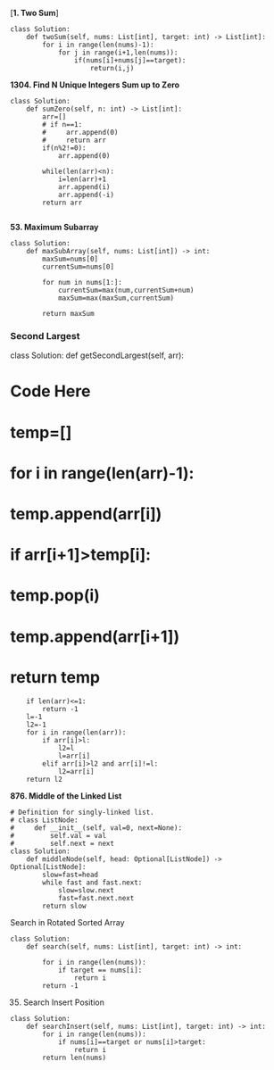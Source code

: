 [**1. Two Sum**]

```
class Solution:
    def twoSum(self, nums: List[int], target: int) -> List[int]:
        for i in range(len(nums)-1):
            for j in range(i+1,len(nums)):
                if(nums[i]+nums[j]==target):
                    return(i,j)
```

**1304. Find N Unique Integers Sum up to Zero**

```
class Solution:
    def sumZero(self, n: int) -> List[int]:
        arr=[]
        # if n==1:
        #     arr.append(0)
        #     return arr
        if(n%2!=0):
            arr.append(0)

        while(len(arr)<n):
            i=len(arr)+1
            arr.append(i)
            arr.append(-i)  
        return arr
        
```

**53. Maximum Subarray**

```
class Solution:
    def maxSubArray(self, nums: List[int]) -> int:
        maxSum=nums[0]
        currentSum=nums[0]

        for num in nums[1:]:
            currentSum=max(num,currentSum+num)
            maxSum=max(maxSum,currentSum)

        return maxSum

```

### **Second Largest**

class Solution:
def getSecondLargest(self, arr):
# Code Here
# temp=[]
# for i in range(len(arr)-1):
#     temp.append(arr[i])
#     if arr[i+1]>temp[i]:
#         temp.pop(i)
#         temp.append(arr[i+1])
#         return temp

```
    if len(arr)<=1:
        return -1
    l=-1
    l2=-1
    for i in range(len(arr)):
        if arr[i]>l:
            l2=l
            l=arr[i]
        elif arr[i]>l2 and arr[i]!=l:
            l2=arr[i]
    return l2

```

**876. Middle of the Linked List**

```
# Definition for singly-linked list.
# class ListNode:
#     def __init__(self, val=0, next=None):
#         self.val = val
#         self.next = next
class Solution:
    def middleNode(self, head: Optional[ListNode]) -> Optional[ListNode]:
        slow=fast=head
        while fast and fast.next:
            slow=slow.next
            fast=fast.next.next
        return slow
```

Search in Rotated Sorted Array
```
class Solution:
    def search(self, nums: List[int], target: int) -> int:
        
        for i in range(len(nums)):
            if target == nums[i]:
                return i
        return -1
```

35. Search Insert Position

```
class Solution:
    def searchInsert(self, nums: List[int], target: int) -> int:
        for i in range(len(nums)):
            if nums[i]==target or nums[i]>target:
                return i
        return len(nums)
```